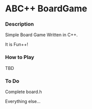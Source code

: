 # ABC++ BoardGame #

### Description ###

Simple Board Game Written in C++.

It is Fun++!

### How to Play ###

TBD

### To Do ###

Complete board.h

Everything else...